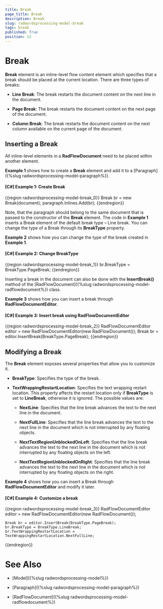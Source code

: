 ```yaml
---
title: Break
page_title: Break
description: Break
slug: radwordsprocessing-model-break
tags: break
published: True
position: 12
---
```


# Break



__Break__ element is an inline-level flow content element which specifies that a break should be placed at the current location. There are three types of breaks:
      

* __Line Break__: The break restarts the document content on the next line in the document.
          

* __Page Break__: The break restarts the document content on the next page of the document.
          

* __Column Break__: The break restarts the document content on the next column available on the current page of the document.
          

## Inserting a Break

All inline-level elements in a __RadFlowDocument__ need to be placed within another element.
        

__Example 1__ shows how to create a __Break__ element and add it to a [Paragraph]({%slug radwordsprocessing-model-paragraph%}).
        

#### __[C#] Example 1: Create Break__

{{region radwordsprocessing-model-break_0}}
    Break br = new Break(document);
    paragraph.Inlines.Add(br);
{{endregion}}



Note, that the paragraph should belong to the same document that is passed to the constructor of the __Break__ element. The code in __Example 1__ inserts a Break element of the default break type – Line break. You can change the type of a Break through its __BreakType__ property.
        

__Example 2__ shows how you can change the type of the break created in __Example 1__.
        

#### __[C#] Example 2: Change BreakType__

{{region radwordsprocessing-model-break_1}}
    br.BreakType = BreakType.PageBreak;
{{endregion}}



Inserting a break in the document can also be done with the __InsertBreak()__ method of the [RadFlowDocument]({%slug radwordsprocessing-model-radflowdocument%}) class.
        

__Example 3__ shows how you can insert a break through __RadFlowDocumentEditor__.
        

#### __[C#] Example 3: Insert break using RadFlowDocumentEditor__

{{region radwordsprocessing-model-break_2}}
    RadFlowDocumentEditor editor = new RadFlowDocumentEditor(new RadFlowDocument());
    Break br = editor.InsertBreak(BreakType.PageBreak);
{{endregion}}



## Modifying a Break

The __Break__ element exposes several properties that allow you to customize it.
        

* __BreakType__: Specifies the type of the break.

* __TextWrappingRestartLocation__: Specifies the text wrapping restart location. This property affects the restart location only if __BreakType__ is set to __LineBreak__, otherwise it is ignored. The possible values are:

    * __NextLine__: Specifies that the line break advances the text to the next line in the document.

    * __NextFullLine__: Specifies that the line break advances the text to the next line in the document which is not interrupted by any floating objects.

    * __NextTextRegionUnblockedOnLeft__: Specifies that the line break advances the text to the next line in the document which is not interrupted by any floating objects on the left.

    * __NextTextRegionUnblockedOnRight__: Specifies that the line break advances the text to the next line in the document which is not interrupted by any floating objects on the right.

__Example 4__ shows how you can insert a Break through __RadFlowDocumentEditor__ and modify it later.
        

#### __[C#] Example 4: Customize a break__

{{region radwordsprocessing-model-break_3}}
    RadFlowDocumentEditor editor = new RadFlowDocumentEditor(new RadFlowDocument());

    Break br = editor.InsertBreak(BreakType.PageBreak);
    br.BreakType = BreakType.LineBreak;
    br.TextWrappingRestartLocation = TextWrappingRestartLocation.NextFullLine;
{{endregion}}



# See Also

 * [Model]({%slug radwordsprocessing-model%})

 * [Paragraph]({%slug radwordsprocessing-model-paragraph%})

 * [RadFlowDocument]({%slug radwordsprocessing-model-radflowdocument%})
